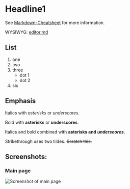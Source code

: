 # Headline1

See [Markdown-Cheatsheet](https://github.com/adam-p/markdown-here/wiki/Markdown-Cheatsheet) for more information.

WYSIWYG: [editor.md](https://pandao.github.io/editor.md/examples/simple.html) 

## List

1. one
1. two
1. three
    * dot 1
    * dot 2
1. six

## Emphasis
Italics with *asterisks* or _underscores_.

Bold with **asterisks** or __underscores__.

Italics and bold combined with **asterisks and _underscores_**.

Strikethrough uses two tildes. ~~Scratch this.~~

## Screenshots:

### Main page
![Screenshot of main page](https://raw.githubusercontent.com/netbox-community/netbox/develop/docs/media/screenshot1.png "Main page")
